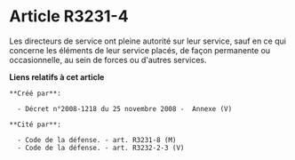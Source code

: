 # Article R3231-4

Les directeurs de service ont pleine autorité sur leur service, sauf en ce qui concerne les éléments de leur service placés,
de façon permanente ou occasionnelle, au sein de forces ou d'autres services.

**Liens relatifs à cet article**

	**Créé par**:

	  - Décret n°2008-1218 du 25 novembre 2008 -  Annexe (V)

	**Cité par**:

	  - Code de la défense. - art. R3231-8 (M)
	  - Code de la défense. - art. R3232-2-3 (V)
